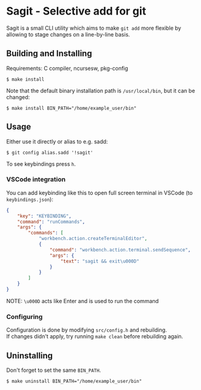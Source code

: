 # Sagit - Selective add for git

Sagit is a small CLI utility which aims to make `git add` more flexible by allowing to stage changes on a line-by-line basis.

## Building and Installing

Requirements: C compiler, ncursesw, pkg-config

```console
$ make install
```

Note that the default binary installation path is `/usr/local/bin`, but it can be changed:

```console
$ make install BIN_PATH="/home/example_user/bin"
```

## Usage

Either use it directly or alias to e.g. sadd:

```console
$ git config alias.sadd '!sagit'
```

To see keybindings press `h`.

### VSCode integration

You can add keybinding like this to open full screen terminal in VSCode (to `keybindings.json`):

```json
{
    "key": "KEYBINDING",
    "command": "runCommands",
    "args": {
        "commands": [
            "workbench.action.createTerminalEditor",
            {
                "command": "workbench.action.terminal.sendSequence",
                "args": {
                    "text": "sagit && exit\u000D"
                }
            }
        ]
    }
}
```

NOTE: `\u000D` acts like Enter and is used to run the command

### Configuring

Configuration is done by modifying `src/config.h` and rebuilding. \
If changes didn't apply, try running `make clean` before rebuilding again.

## Uninstalling

Don't forget to set the same `BIN_PATH`.

```console
$ make uninstall BIN_PATH="/home/example_user/bin"
```
